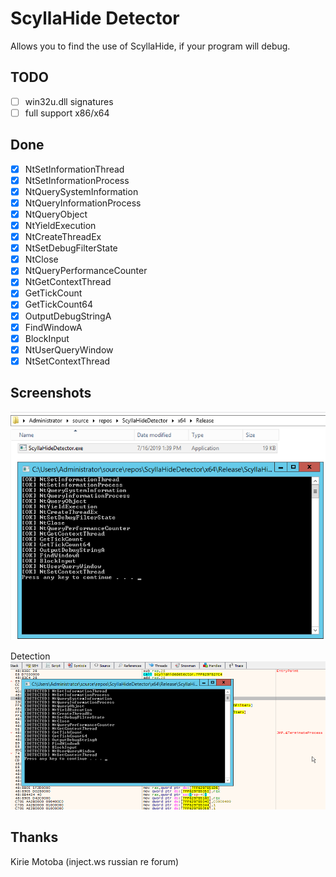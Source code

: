 # ScyllaHide Detector
Allows you to find the use of ScyllaHide, if your program will debug.

## TODO
- [ ] win32u.dll signatures
- [ ] full support x86/x64 

## Done

- [x] NtSetInformationThread
- [x] NtSetInformationProcess
- [x] NtQuerySystemInformation
- [x] NtQueryInformationProcess
- [x] NtQueryObject
- [x] NtYieldExecution
- [x] NtCreateThreadEx
- [x] NtSetDebugFilterState
- [x] NtClose
- [x] NtQueryPerformanceCounter
- [x] NtGetContextThread
- [x] GetTickCount
- [x] GetTickCount64
- [x] OutputDebugStringA
- [x] FindWindowA
- [x] BlockInput
- [x] NtUserQueryWindow
- [x] NtSetContextThread

## Screenshots
![Normal](NormalExecution.png)

Detection
![Debugger](DebuggerExecution.png)

## Thanks
Kirie Motoba (inject.ws russian re forum)
